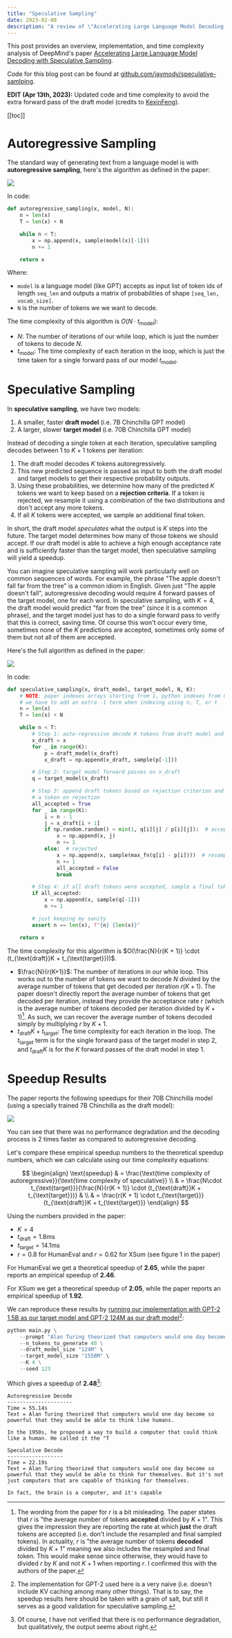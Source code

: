 ```yaml
---
title: "Speculative Sampling"
date: 2023-02-08
description: "A review of \"Accelerating Large Language Model Decoding with Speculative Sampling\" from Deepmind."
---
```

This post provides an overview, implementation, and time complexity analysis of DeepMind's paper [Accelerating Large Language Model Decoding with Speculative Sampling](https://arxiv.org/abs/2302.01318).

Code for this blog post can be found at [github.com/jaymody/speculative-samlping](https://github.com/jaymody/speculative-sampling).

**EDIT (Apr 13th, 2023):** Updated code and time complexity to avoid the extra forward pass of the draft model (credits to [KexinFeng](https://github.com/jaymody/speculative-sampling/issues/1)).

[[toc]]

# Autoregressive Sampling
The standard way of generating text from a language model is with **autoregressive sampling**, here's the algorithm as defined in the paper:

![](https://i.imgur.com/YrLebkI.png)

In code:

```python
def autoregressive_sampling(x, model, N):
    n = len(x)
    T = len(x) + N

    while n < T:
        x = np.append(x, sample(model(x)[-1]))
        n += 1

    return x
```

Where:

* `model` is a language model (like GPT) accepts as input list of token ids of length `seq_len` and outputs a matrix of probabilities of shape `[seq_len, vocab_size]`.
* `N` is the number of tokens we we want to decode.

The time complexity of this algorithm is $O(N \cdot t_{\text{model}})$:

* $N$: The number of iterations of our while loop, which is just the number of tokens to decode $N$.
* $t_{\text{model}}$:  The time complexity of each iteration in the loop, which is just the time taken for a single forward pass of our model $t_{\text{model}}$.

# Speculative Sampling
In **speculative sampling**, we have two models:

1. A smaller, faster **draft model** (i.e. 7B Chinchilla GPT model)
2. A larger, slower **target model** (i.e. 70B Chinchilla GPT model)

Instead of decoding a single token at each iteration, speculative sampling decodes between 1 to $K + 1$ tokens per iteration:

1. The draft model decodes $K$ tokens autoregressively.
2. This new predicted sequence is passed as input to both the draft model and target models to get their respective probability outputs.
3. Using these probabilities, we determine how many of the predicted $K$ tokens we want to keep based on a **rejection criteria**. If a token is rejected, we resample it using a combination of the two distributions and don't accept any more tokens.
4. If all $K$ tokens were accepted, we sample an additional final token.

In short, the draft model _speculates_ what the output is $K$ steps into the future. The target model determines how many of those tokens we should accept. If our draft model is able to achieve a high enough acceptance rate and is sufficiently faster than the target model, then speculative sampling will yield a speedup.

You can imagine speculative sampling will work particularly well on common sequences of words. For example, the phrase "The apple doesn't fall far from the tree" is a common idiom in English. Given just "The apple doesn't fall", autoregressive decoding would require 4 forward passes of the target model, one for each word. In speculative sampling, with $K=4$, the draft model would predict "far from the tree" (since it is a common phrase), and the target model just has to do a single forward pass to verify that this is correct, saving time. Of course this won't occur every time, sometimes none of the $K$ predictions are accepted, sometimes only some of them but not all of them are accepted. 

Here's the full algorithm as defined in the paper:

![](https://i.imgur.com/rhR3U46.png)

In code:

```python
def speculative_sampling(x, draft_model, target_model, N, K):
    # NOTE: paper indexes arrays starting from 1, python indexes from 0, so
    # we have to add an extra -1 term when indexing using n, T, or t
    n = len(x)
    T = len(x) + N

    while n < T:
        # Step 1: auto-regressive decode K tokens from draft model and get final p
        x_draft = x
        for _ in range(K):
            p = draft_model(x_draft)
            x_draft = np.append(x_draft, sample(p[-1]))

        # Step 2: target model forward passes on x_draft
        q = target_model(x_draft)

        # Step 3: append draft tokens based on rejection criterion and resample
        # a token on rejection
        all_accepted = True
        for _ in range(K):
            i = n - 1
            j = x_draft[i + 1]
            if np.random.random() < min(1, q[i][j] / p[i][j]):  # accepted
                x = np.append(x, j)
                n += 1
            else:  # rejected
                x = np.append(x, sample(max_fn(q[i] - p[i])))  # resample
                n += 1
                all_accepted = False
                break

        # Step 4: if all draft tokens were accepted, sample a final token
        if all_accepted:
            x = np.append(x, sample(q[-1]))
            n += 1

        # just keeping my sanity
        assert n == len(x), f"{n} {len(x)}"

    return x
```

The time complexity for this algorithm is $O(\frac{N}{r(K + 1)} \cdot (t_{\text{draft}}K + t_{\text{target}}))$.

* $\frac{N}{r(K+1)}$: The number of iterations in our while loop. This works out to the number of tokens we want to decode $N$ divided by the average number of tokens that get decoded per iteration $r(K + 1)$. The paper doesn't directly report the average number of tokens that get decoded per iteration, instead they provide the acceptance rate $r$ (which is the average number of tokens decoded per iteration divided by $K + 1$)[^acceptance]. As such, we can recover the average number of tokens decoded simply by multiplying $r$ by $K + 1$.
* $t_{\text{draft}}K + t_{\text{target}}$: The time complexity for each iteration in the loop. The $t_{\text{target}}$ term is for the single forward pass of the target model in step 2, and $t_{\text{draft}}K$ is for the $K$ forward passes of the draft model in step 1.

# Speedup Results
The paper reports the following speedups for their 70B Chinchilla model (using a specially trained 7B Chinchilla as the draft model):

![](https://i.imgur.com/3ZcmZfr.png)

You can see that there was no performance degradation and the decoding process is 2 times faster as compared to autoregressive decoding.

Let's compare these empirical speedup numbers to the theoretical speedup numbers, which we can calculate using our time complexity equations:

$$
\begin{align}
\text{speedup} & = \frac{\text{time complexity of autoregressive}}{\text{time complexity of speculative}} \\
& = \frac{N\cdot t_{\text{target}}}{\frac{N}{r(K + 1)} \cdot (t_{\text{draft}}K + t_{\text{target}})}
& \\
& = \frac{r(K + 1) \cdot t_{\text{target}}}{t_{\text{draft}}K + t_{\text{target}}}
\end{align}
$$

Using the numbers provided in the paper:

* $K = 4$
* $t_{\text{draft}} = 1.8\text{ms}$
* $t_{\text{target}} = 14.1\text{ms}$
* $r = 0.8$ for HumanEval and $r = 0.62$ for XSum (see figure 1 in the paper)

For HumanEval we get a theoretical speedup of **2.65**, while the paper reports an empirical speedup of **2.46**.

For XSum we get a theoretical speedup of **2.05**, while the paper reports an empirical speedup of **1.92**.

We can reproduce these results by [running our implementation with GPT-2 1.5B as our target model and GPT-2 124M as our draft model](https://github.com/jaymody/speculative-sampling)[^result]:

```python
python main.py \
    --prompt "Alan Turing theorized that computers would one day become" \
    --n_tokens_to_generate 40 \
    --draft_model_size "124M" \
    --target_model_size "1558M" \
    --K 4 \
    --seed 123
```

Which gives a speedup of **2.48**[^performance]:

```text
Autoregressive Decode
---------------------
Time = 55.14s
Text = Alan Turing theorized that computers would one day become so powerful that they would be able to think like humans.

In the 1950s, he proposed a way to build a computer that could think like a human. He called it the "T

Speculative Decode
------------------
Time = 22.19s
Text = Alan Turing theorized that computers would one day become so powerful that they would be able to think for themselves. But it's not just computers that are capable of thinking for themselves.

In fact, the brain is a computer, and it's capable
```

[^acceptance]: The wording from the paper for $r$ is a bit misleading. The paper states that $r$ is "the average number of tokens **accepted** divided by $K + 1$". This gives the impression they are reporting the rate at which **just** the draft tokens are accepted (i.e. don't include the resampled and final sampled tokens). In actuality, $r$ is "the average number of tokens **decoded** divided by $K + 1$" meaning we also includes the resampled and final token. This would make sense since otherwise, they would have to divided $r$ by $K$ and not $K + 1$ when reporting $r$. I confirmed this with the authors of the paper.
[^result]: The implementation for GPT-2 used here is a very naive (i.e. doesn't include KV caching among many other things). That is to say, the speedup results here should be taken with a grain of salt, but still it serves as a good validation for speculative sampling.
[^performance]: Of course, I have not verified that there is no performance degradation, but qualitatively, the output seems about right.